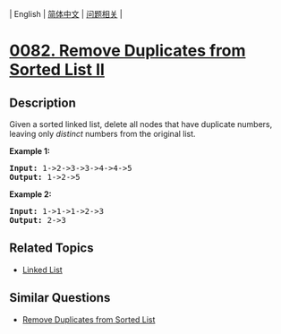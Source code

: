 
| English | [简体中文](README.md) | [问题相关](QUESTION.md) |
# [0082. Remove Duplicates from Sorted List II](https://leetcode-cn.com/problems/remove-duplicates-from-sorted-list-ii/)
## Description
<p>Given a sorted linked list, delete all nodes that have duplicate numbers, leaving only <em>distinct</em> numbers from the original list.</p>

<p><strong>Example 1:</strong></p>

<pre>
<strong>Input:</strong> 1-&gt;2-&gt;3-&gt;3-&gt;4-&gt;4-&gt;5
<strong>Output:</strong> 1-&gt;2-&gt;5
</pre>

<p><strong>Example 2:</strong></p>

<pre>
<strong>Input:</strong> 1-&gt;1-&gt;1-&gt;2-&gt;3
<strong>Output:</strong> 2-&gt;3
</pre>

## Related Topics
- [Linked List](https://leetcode-cn.com/tag/linked-list)
## Similar Questions
- [Remove Duplicates from Sorted List](../0083/README_EN.md)
